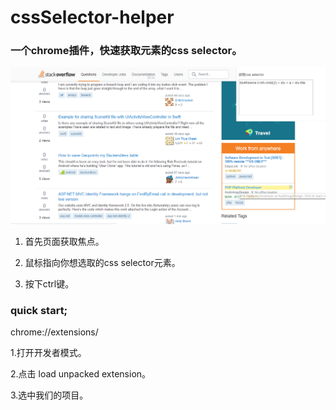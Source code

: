 # cssSelector-helper

### 一个chrome插件，快速获取元素的css selector。

![image](https://github.com/wssss/cssSelector-helper/blob/master/img/selector.jpg)

1. 首先页面获取焦点。

2. 鼠标指向你想选取的css selector元素。

3. 按下ctrl键。

### quick start;

chrome://extensions/

1.打开开发者模式。

2.点击 load unpacked extension。

3.选中我们的项目。
